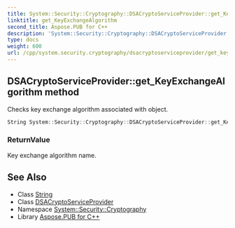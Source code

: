 ```yaml
---
title: System::Security::Cryptography::DSACryptoServiceProvider::get_KeyExchangeAlgorithm method
linktitle: get_KeyExchangeAlgorithm
second_title: Aspose.PUB for C++
description: 'System::Security::Cryptography::DSACryptoServiceProvider::get_KeyExchangeAlgorithm method. Checks key exchange algorithm associated with object in C++.'
type: docs
weight: 600
url: /cpp/system.security.cryptography/dsacryptoserviceprovider/get_keyexchangealgorithm/
---
```

## DSACryptoServiceProvider::get_KeyExchangeAlgorithm method


Checks key exchange algorithm associated with object.

```cpp
String System::Security::Cryptography::DSACryptoServiceProvider::get_KeyExchangeAlgorithm() override
```


### ReturnValue

Key exchange algorithm name.

## See Also

* Class [String](../../../system/string/)
* Class [DSACryptoServiceProvider](../)
* Namespace [System::Security::Cryptography](../../)
* Library [Aspose.PUB for C++](../../../)
